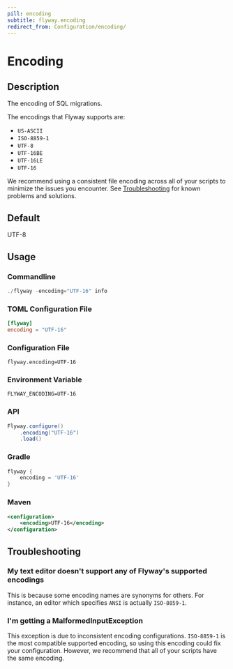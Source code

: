 ```yaml
---
pill: encoding
subtitle: flyway.encoding
redirect_from: Configuration/encoding/
---
```


# Encoding

## Description
The encoding of SQL migrations.

The encodings that Flyway supports are:

- `US-ASCII`
- `ISO-8859-1`
- `UTF-8`
- `UTF-16BE`
- `UTF-16LE`
- `UTF-16`

We recommend using a consistent file encoding across all of your scripts to minimize the issues you encounter. See [Troubleshooting](Configuration/parameters/flyway/encoding#troubleshooting) for known problems and solutions.

## Default
UTF-8

## Usage

### Commandline
```powershell
./flyway -encoding="UTF-16" info
```

### TOML Configuration File
```toml
[flyway]
encoding = "UTF-16"
```

### Configuration File
```properties
flyway.encoding=UTF-16
```

### Environment Variable
```properties
FLYWAY_ENCODING=UTF-16
```

### API
```java
Flyway.configure()
    .encoding("UTF-16")
    .load()
```

### Gradle
```groovy
flyway {
    encoding = 'UTF-16'
}
```

### Maven
```xml
<configuration>
    <encoding>UTF-16</encoding>
</configuration>
```

## Troubleshooting

### My text editor doesn't support any of Flyway's supported encodings

This is because some encoding names are synonyms for others. For instance, an editor which specifies `ANSI` is actually `ISO-8859-1`.

### I'm getting a MalformedInputException

This exception is due to inconsistent encoding configurations. `ISO-8859-1` is the most compatible supported encoding, so using this encoding could fix your configuration. However, we recommend that all of your scripts have the same encoding.
